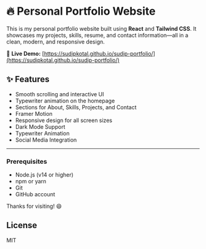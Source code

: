 

# 🔥 Personal Portfolio Website

This is my personal portfolio website built using **React** and **Tailwind CSS**. It showcases my projects, skills, resume, and contact information—all in a clean, modern, and responsive design.

🚀 **Live Demo:** [https://sudipkotal.github.io/sudip-portfolio/](https://sudipkotal.github.io/sudip-portfolio/)

## ✨ Features
- Smooth scrolling and interactive UI  
- Typewriter animation on the homepage  
- Sections for About, Skills, Projects, and Contact  
- Framer Motion 
- Responsive design for all screen sizes
-  Dark Mode Support
- Typewriter Animation
-  Social Media Integration

---

### Prerequisites

- Node.js (v14 or higher)
- npm or yarn
- Git
- GitHub account



Thanks for visiting! 😄

## License

MIT
